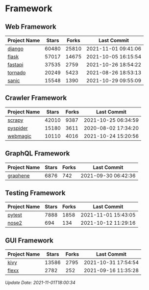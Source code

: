 # Framework

## Web Framework
| Project Name | Stars | Forks | Last Commit |
| ------------ | ----- | ----- | ----------- |
| [django](https://github.com/django/django) | 60480 | 25810 | 2021-11-01 09:41:06 |
| [flask](https://github.com/pallets/flask) | 57017 | 14675 | 2021-10-05 16:15:54 |
| [fastapi](https://github.com/tiangolo/fastapi) | 37535 | 2759 | 2021-10-26 18:54:22 |
| [tornado](https://github.com/tornadoweb/tornado) | 20249 | 5423 | 2021-08-26 18:53:13 |
| [sanic](https://github.com/sanic-org/sanic) | 15548 | 1390 | 2021-10-29 09:55:09 |

## Crawler Framework
| Project Name | Stars | Forks | Last Commit |
| ------------ | ----- | ----- | ----------- |
| [scrapy](https://github.com/scrapy/scrapy) | 42010 | 9387 | 2021-10-25 06:34:59 |
| [pyspider](https://github.com/binux/pyspider) | 15180 | 3611 | 2020-08-02 17:34:20 |
| [webmagic](https://github.com/code4craft/webmagic) | 10110 | 4016 | 2021-10-24 15:20:56 |

## GraphQL Framework
| Project Name | Stars | Forks | Last Commit |
| ------------ | ----- | ----- | ----------- |
| [graphene](https://github.com/graphql-python/graphene) | 6876 | 742 | 2021-09-30 06:42:36 |

## Testing Framework
| Project Name | Stars | Forks | Last Commit |
| ------------ | ----- | ----- | ----------- |
| [pytest](https://github.com/pytest-dev/pytest) | 7888 | 1858 | 2021-11-01 15:43:05 |
| [nose2](https://github.com/nose-devs/nose2) | 694 | 134 | 2021-10-12 11:29:16 |

## GUI Framework
| Project Name | Stars | Forks | Last Commit |
| ------------ | ----- | ----- | ----------- |
| [kivy](https://github.com/kivy/kivy) | 13586 | 2795 | 2021-10-31 17:54:54 |
| [flexx](https://github.com/flexxui/flexx) | 2782 | 252 | 2021-09-16 11:35:28 |

*Update Date: 2021-11-01T18:00:34*